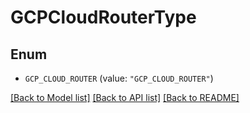 # GCPCloudRouterType

## Enum


* `GCP_CLOUD_ROUTER` (value: `"GCP_CLOUD_ROUTER"`)


[[Back to Model list]](../README.md#documentation-for-models) [[Back to API list]](../README.md#documentation-for-api-endpoints) [[Back to README]](../README.md)


